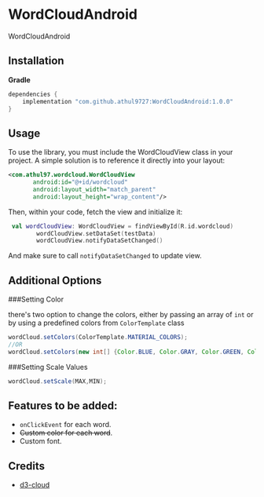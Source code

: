 # WordCloudAndroid
WordCloudAndroid

## Installation

**Gradle**

```gradle
dependencies {
    implementation "com.github.athul9727:WordCloudAndroid:1.0.0"
}
```

## Usage
To use the library, you must include the WordCloudView class in your project. A simple solution is to reference it directly into your layout:

```xml
<com.athul97.wordcloud.WordCloudView
       android:id="@+id/wordcloud"
       android:layout_width="match_parent"
       android:layout_height="wrap_content"/>
```

Then, within your code, fetch the view and initialize it:

```kotlin
 val wordCloudView: WordCloudView = findViewById(R.id.wordcloud)
        wordCloudView.setDataSet(testData)
        wordCloudView.notifyDataSetChanged()
```

And make sure to call `notifyDataSetChanged` to update view.

## Additional Options
###Setting Color

there's two option to change the colors, either by passing an array of `int` or by using a predefined colors from `ColorTemplate` class

```java
wordCloud.setColors(ColorTemplate.MATERIAL_COLORS);
//OR
wordCloud.setColors(new int[] {Color.BLUE, Color.GRAY, Color.GREEN, Color.CYAN });
```
###Setting Scale Values

```java
wordCloud.setScale(MAX,MIN);
```

## Features to be added:
- `onClickEvent` for each word.
- ~~Custom color for each word~~.
- Custom font.

## Credits
- [d3-cloud](https://github.com/jasondavies/d3-cloud)




